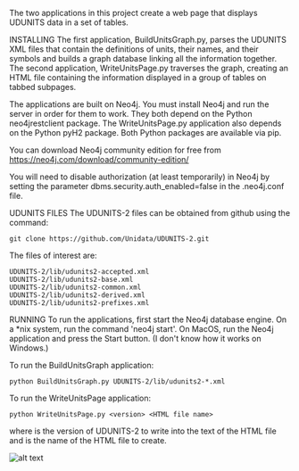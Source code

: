 The two applications in this project create a web page that displays UDUNITS data in a set of tables.

INSTALLING
The first application, BuildUnitsGraph.py, parses the UDUNITS XML files that contain the definitions of units, their names, and their symbols and builds a graph database linking all the information together. The second application, WriteUnitsPage.py traverses the graph, creating an HTML file containing the information displayed in a group of tables on tabbed subpages.

The applications are built on Neo4j. You must install Neo4j and run the server in order for them to work. They both depend on the Python neo4jrestclient package. The WriteUnitsPage.py application also depends on the Python pyH2 package. Both Python packages are available via pip.

You can download Neo4j community edition for free from https://neo4j.com/download/community-edition/

You will need to disable authorization (at least temporarily) in Neo4j by setting the parameter dbms.security.auth_enabled=false in the .neo4j.conf file.

UDUNITS FILES
The UDUNITS-2 files can be obtained from github using the command:

    git clone https://github.com/Unidata/UDUNITS-2.git

The files of interest are:

    UDUNITS-2/lib/udunits2-accepted.xml
    UDUNITS-2/lib/udunits2-base.xml
    UDUNITS-2/lib/udunits2-common.xml
    UDUNITS-2/lib/udunits2-derived.xml
    UDUNITS-2/lib/udunits2-prefixes.xml

RUNNING
To run the applications, first start the Neo4j database engine. On a *nix system, run the command 'neo4j start'. On MacOS, run the Neo4j application and press the Start button. (I don't know how it works on Windows.)

To run the BuildUnitsGraph application:

    python BuildUnitsGraph.py UDUNITS-2/lib/udunits2-*.xml

To run the WriteUnitsPage application:

    python WriteUnitsPage.py <version> <HTML file name>

where <version> is the version of UDUNITS-2 to write into the text of the HTML file and <HTML file name> is the name of the HTML file to create.

![alt text](https://github.com/binary-array-ld/bald/tree/master/UdunitsTables/graph.png "View of graph built from UDUNITS-2 2.2.25.")

